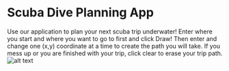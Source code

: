 # Scuba Dive Planning App
Use our application to plan your next scuba trip underwater!
Enter where you start and where you want to go to first and click Draw!
Then enter and change one (x,y) coordinate at a time to create the path you will take.
If you mess up or you are finished with your trip, click clear to erase your trip path.
![alt text](scuba.png)